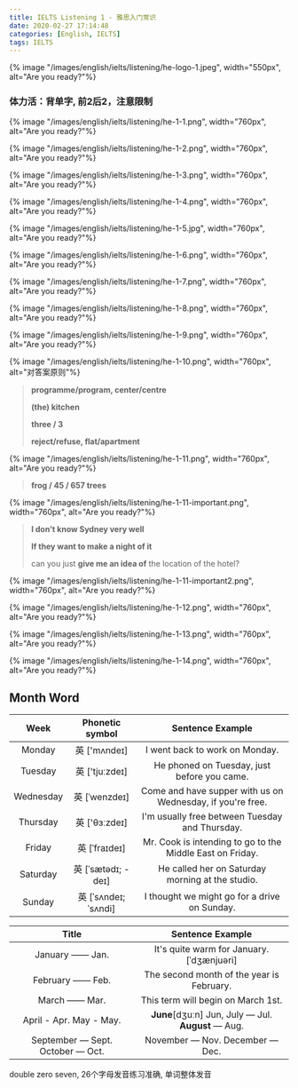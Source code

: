 ```yaml
---
title: IELTS Listening 1 - 雅思入门常识
date: 2020-02-27 17:14:48
categories: [English, IELTS]
tags: IELTS
---
```


{% image "/images/english/ielts/listening/he-logo-1.jpeg", width="550px", alt="Are you ready?"%}

<!-- more -->

### 体力活：背单字, 前2后2，注意限制

{% image "/images/english/ielts/listening/he-1-1.png", width="760px", alt="Are you ready?"%}

{% image "/images/english/ielts/listening/he-1-2.png", width="760px", alt="Are you ready?"%}

{% image "/images/english/ielts/listening/he-1-3.png", width="760px", alt="Are you ready?"%}

{% image "/images/english/ielts/listening/he-1-4.png", width="760px", alt="Are you ready?"%}

{% image "/images/english/ielts/listening/he-1-5.jpg", width="760px", alt="Are you ready?"%}

{% image "/images/english/ielts/listening/he-1-6.png", width="760px", alt="Are you ready?"%}

{% image "/images/english/ielts/listening/he-1-7.png", width="760px", alt="Are you ready?"%}

{% image "/images/english/ielts/listening/he-1-8.png", width="760px", alt="Are you ready?"%}

{% image "/images/english/ielts/listening/he-1-9.png", width="760px", alt="Are you ready?"%}

{% image "/images/english/ielts/listening/he-1-10.png", width="760px", alt="对答案原则"%}

> **programme/program, center/centre**
>
> **(the) kitchen**
> 
> **three / 3**
> 
> **reject/refuse, flat/apartment**

{% image "/images/english/ielts/listening/he-1-11.png", width="760px", alt="Are you ready?"%}

> **frog / 45 / 657 trees**

{% image "/images/english/ielts/listening/he-1-11-important.png", width="760px", alt="Are you ready?"%}

> **I don't know Sydney very well**
>
> **If they want to make a night of it**
> 
> can you just **give me an idea of** the location of the hotel?

{% image "/images/english/ielts/listening/he-1-11-important2.png", width="760px", alt="Are you ready?"%}

{% image "/images/english/ielts/listening/he-1-12.png", width="760px", alt="Are you ready?"%}

{% image "/images/english/ielts/listening/he-1-13.png", width="760px", alt="Are you ready?"%}

{% image "/images/english/ielts/listening/he-1-14.png", width="760px", alt="Are you ready?"%}

## Month Word

Week | Phonetic symbol | Sentence Example
:----: | :----:  | :----: 
Monday | 英 ['mʌndeɪ]  | I went back to work on Monday.
Tuesday | 英 ['tjuːzdeɪ]  | He phoned on Tuesday, just before you came.
Wednesday | 英 [ˈwenzdeɪ] | Come and have supper with us on Wednesday, if you're free.
Thursday | 英 ['θɜːzdeɪ] | I'm usually free between Tuesday and Thursday. |
Friday | 英 [ˈfraɪdeɪ]  | Mr. Cook is intending to go to the Middle East on Friday.
Saturday | 英 [ˈsætədɪ; -deɪ] | He called her on Saturday morning at the studio.
Sunday | 英 [ˈsʌndeɪ; ˈsʌndi] | I thought we might go for a drive on Sunday. |

Title | Sentence Example
:----: | :----: 
January —— Jan. | It's quite warm for January. [ˈdʒænjuəri]
February —— Feb. | The second month of the year is February.
March —— Mar. | This term will begin on March 1st.
April - Apr. May - May. | **June**[dʒuːn] Jun, July — Jul. **August** — Aug. 
September — Sept. October — Oct. | November — Nov. December — Dec.

double zero seven, 26个字母发音练习准确, 单词整体发音
